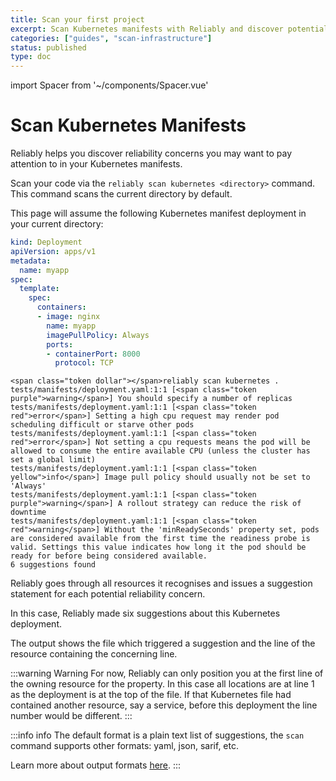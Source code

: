 ```yaml
---
title: Scan your first project
excerpt: Scan Kubernetes manifests with Reliably and discover potential reliability issues before deploying your infrastructure.
categories: ["guides", "scan-infrastructure"]
status: published
type: doc
---
```


import Spacer from '~/components/Spacer.vue'

# Scan Kubernetes Manifests

Reliably helps you discover reliability concerns you may want to pay attention
to in your Kubernetes manifests.

Scan your code via the `reliably scan kubernetes <directory>` command. This
command scans the current directory by default.

This page will assume the following Kubernetes manifest deployment in your
current directory:

```yaml
kind: Deployment
apiVersion: apps/v1
metadata:
  name: myapp
spec:
  template:
    spec:
      containers:
      - image: nginx
        name: myapp
        imagePullPolicy: Always
        ports:
        - containerPort: 8000
          protocol: TCP
```

```reliably
<span class="token dollar"></span>reliably scan kubernetes .
tests/manifests/deployment.yaml:1:1 [<span class="token purple">warning</span>] You should specify a number of replicas
tests/manifests/deployment.yaml:1:1 [<span class="token red">error</span>] Setting a high cpu request may render pod scheduling difficult or starve other pods
tests/manifests/deployment.yaml:1:1 [<span class="token red">error</span>] Not setting a cpu requests means the pod will be allowed to consume the entire available CPU (unless the cluster has set a global limit)
tests/manifests/deployment.yaml:1:1 [<span class="token yellow">info</span>] Image pull policy should usually not be set to 'Always'
tests/manifests/deployment.yaml:1:1 [<span class="token purple">warning</span>] A rollout strategy can reduce the risk of downtime
tests/manifests/deployment.yaml:1:1 [<span class="token red">warning</span>] Without the 'minReadySeconds' property set, pods are considered available from the first time the readiness probe is valid. Settings this value indicates how long it the pod should be ready for before being considered available.
6 suggestions found
```

Reliably goes through all resources it recognises and issues a suggestion
statement for each potential reliability concern.

In this case, Reliably made six suggestions about this Kubernetes deployment.

The output shows the file which triggered a suggestion and the line of the
resource containing the concerning line.

:::warning Warning
  For now, Reliably can only position you at the first line of the owning
  resource for the property. In this case all locations are at line 1 as
  the deployment is at the top of the file. If that Kubernetes file had
  contained another resource, say a service, before this deployment the
  line number would be different.
:::

:::info info
  The default format is a plain text list of suggestions, the `scan`
  command supports other formats: yaml, json, sarif, etc.

  Learn more about output formats [here](/docs/guides/scan-infrastructure/output-formats/).
:::
